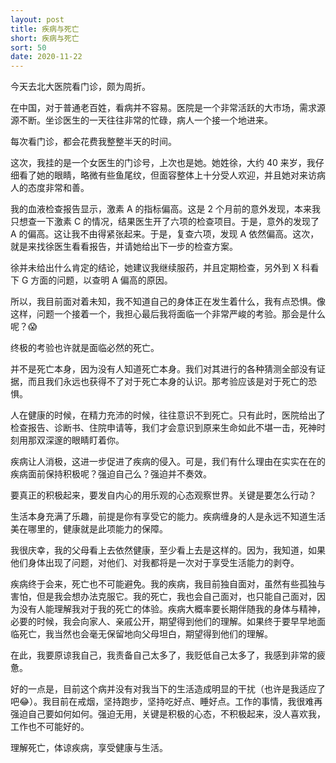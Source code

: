 ```yaml
---
layout: post
title: 疾病与死亡
short: 疾病与死亡
sort: 50
date: 2020-11-22
---
```


今天去北大医院看门诊，颇为周折。

在中国，对于普通老百姓，看病并不容易。医院是一个非常活跃的大市场，需求源源不断。坐诊医生的一天往往非常的忙碌，病人一个接一个地进来。

每次看门诊，都会花费我整整半天的时间。

这次，我挂的是一个女医生的门诊号，上次也是她。她姓徐，大约 40 来岁，我仔细看了她的眼睛，略微有些鱼尾纹，但面容整体上十分受人欢迎，并且她对来访病人的态度非常和善。

我的血液检查报告显示，激素 A 的指标偏高。这是 2 个月前的意外发现，本来我只想查一下激素 C 的情况，结果医生开了六项的检查项目。于是，意外的发现了 A 的偏高。这让我不由得紧张起来。于是，复查六项，发现 A 依然偏高。这次，就是来找徐医生看看报告，并请她给出下一步的检查方案。

徐并未给出什么肯定的结论，她建议我继续服药，并且定期检查，另外到 X 科看下 G 方面的问题，以查明 A 偏高的原因。

所以，我目前面对着未知，我不知道自己的身体正在发生着什么，我有点恐惧。像这样，问题一个接着一个，我担心最后我将面临一个非常严峻的考验。那会是什么呢？😱

终极的考验也许就是面临必然的死亡。

并不是死亡本身，因为没有人知道死亡本身。我们对其进行的各种猜测全部没有证据，而且我们永远也获得不了对于死亡本身的认识。那考验应该是对于死亡的恐惧。

人在健康的时候，在精力充沛的时候，往往意识不到死亡。只有此时，医院给出了检查报告、诊断书、住院申请等，我们才会意识到原来生命如此不堪一击，死神时刻用那双深邃的眼睛盯着你。

疾病让人消极，这进一步促进了疾病的侵入。可是，我们有什么理由在实实在在的疾病面前保持积极呢？强迫自己么？强迫并不奏效。

要真正的积极起来，要发自内心的用乐观的心态观察世界。关键是要怎么行动？

生活本身充满了乐趣，前提是你有享受它的能力。疾病缠身的人是永远不知道生活美在哪里的，健康就是此项能力的保障。

我很庆幸，我的父母看上去依然健康，至少看上去是这样的。因为，我知道，如果他们身体出现了问题，对他们、对我都将是一次对于享受生活能力的剥夺。

疾病终于会来，死亡也不可能避免。我的疾病，我目前独自面对，虽然有些孤独与害怕，但是我会想办法克服它。我的死亡，我也会自己面对，也只能自己面对，因为没有人能理解我对于我的死亡的体验。疾病大概率要长期伴随我的身体与精神，必要的时候，我会向家人、亲戚公开，期望得到他们的理解。如果终于要早早地面临死亡，我当然也会毫无保留地向父母坦白，期望得到他们的理解。

在此，我要原谅我自己，我责备自己太多了，我贬低自己太多了，我感到非常的疲惫。

好的一点是，目前这个病并没有对我当下的生活造成明显的干扰（也许是我适应了吧😂）。我目前在戒烟，坚持跑步，坚持吃好点、睡好点。工作的事情，我很难再强迫自己要如何如何。强迫无用，关键是积极的心态，不积极起来，没人喜欢我，工作也不可能好的。

理解死亡，体谅疾病，享受健康与生活。
